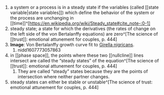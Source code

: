 1. a system or a process is in a steady state if the variables (called [[state variable|state variables]]) which define the behavior of the system or the process are unchanging in [[time]]^[https://en.wikipedia.org/wiki/Steady_state#cite_note-:0-1]
2. steady state; a state for which the derivatives (the rates of change on the left side of the von Bertalanffy equations) are zero^[The science of [[trust]]: emotional attunement for couples, p. 444]
3. **Image**: Von Bertalanffy growth curve fit to [Girella nigricans](https://en.wikipedia.org/wiki/Girella_nigricans).
	1. nidd1607773057863
4. in [[phase space]], the points where these two [[nullcline]] lines intersect are called the “steady states” of the equation^[The science of [[trust]]: emotional attunement for couples, p. 444]
	1. They are called “steady” states because they are the points of intersection where neither partner changes.
5. steady states can either be stable or unstable^[The science of trust: emotional attunement for couples, p. 444]